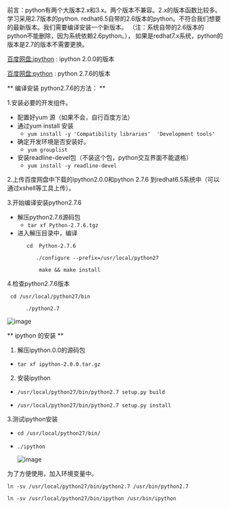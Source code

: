 前言：python有两个大版本2.x和3.x。两个版本不兼容。2.x的版本函数比较多。学习采用2.7版本的python.
redhat6.5自带的2.6版本的python。不符合我们想要的最新版本。我们需要编译安装一个新版本。
（注：系统自带的2.6版本的python不能删除，因为系统依赖2.6python。），
如果是redhat7.x系统，python的版本是2.7的版本不需要更换。

[百度网盘:ipython](https://pan.baidu.com/s/1U4vjOWk71ZUMHyu7tnKCew) : ipython 2.0.0的版本

[百度网盘:python](https://pan.baidu.com/s/1_SQ7WCpu7p5GgzH66rNsSA) : python 2.7.6的版本

** 编译安装 python2.7.6的方法： **

1.安装必要的开发组件。
- 配置好yum 源（如果不会，自行百度方法）
- 通过yum install 安装
   - `yum install -y 'Compatibility libraries'  'Development tools'`
- 确定开发环境是否安装好。
   - `yum grouplist`
- 安装readline-devel包（不装这个包，python交互界面不能退格）
   - `yum install -y readline-devel`
   
2.上传百度网盘中下载的ipython2.0.0和python 2.7.6 到redhat6.5系统中（可以通过xshell等工具上传）。

3.开始编译安装python2.7.6
- 解压python2.7.6源码包
   - `tar xf Python-2.7.6.tgz`
- 进入解压目录中，编译
  ``` 
	 cd  Python-2.7.6
      
	    ./configure --prefix=/usr/local/python27
	
	     make && make install 
	```
	  
4.检查python2.7.6版本

```
 cd /usr/local/python27/bin

      ./python2.7 
```
			
![image](/image/pycs.png)			
	  
** ipython 的安装 **
1. 解压ipython.0.0的源码包
  - `tar xf ipython-2.0.0.tar.gz `
   
2. 安装ipython
  - `/usr/local/python27/bin/python2.7 setup.py build `
  
  - `/usr/local/python27/bin/python2.7 setup.py install `
  
 3.测试ipython安装
  - `cd /usr/local/python27/bin/`
  - ` ./ipython `
  
	![image](/image/ipycs.png)
	
为了方便使用，加入环境变量中。

  `ln -sv /usr/local/python27/bin/python2.7 /usr/bin/python2.7`
  
  `ln -sv /usr/local/python27/bin/ipython /usr/bin/ipython`

	  
	
	  
  	  

	